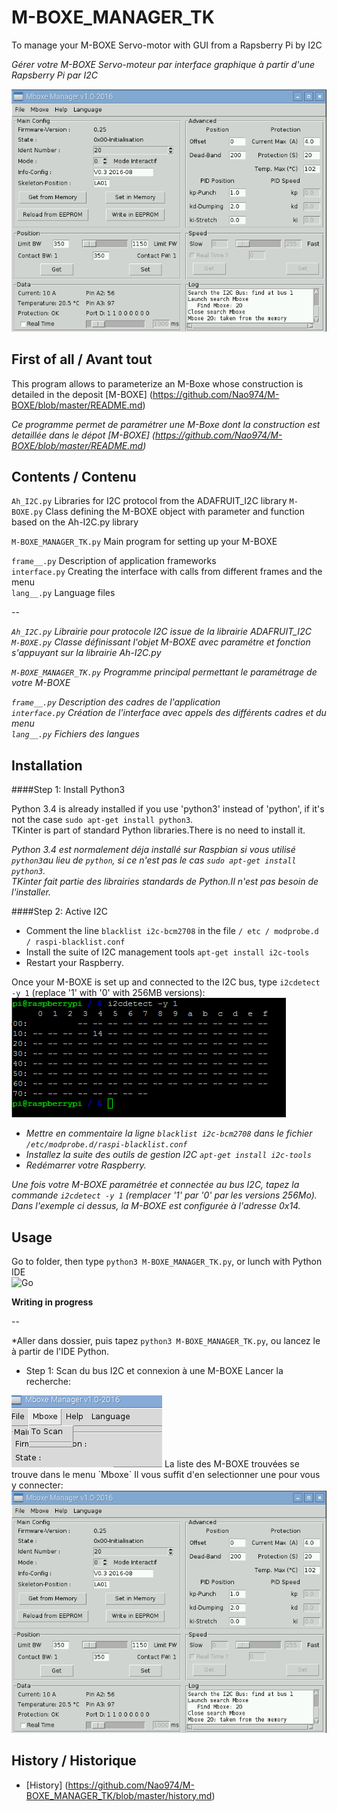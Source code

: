 # M-BOXE_MANAGER_TK

To manage your M-BOXE Servo-motor with GUI from a Rapsberry Pi by I2C  


*Gérer votre M-BOXE Servo-moteur par interface graphique à partir d'une Rapsberry Pi par I2C*

<img src="https://github.com/Nao974/M-BOXE_MANAGER_TK/blob/master/screenshoot/Manager_TK.png" title="Screenshoot Menu" alt="ScrenShoot Menu">

## First of all / Avant tout

This program allows to parameterize an M-Boxe whose construction is detailed in the deposit [M-BOXE] (https://github.com/Nao974/M-BOXE/blob/master/README.md)  


*Ce programme permet de paramétrer une M-Boxe dont la construction est detaillée dans le dépot [M-BOXE] (https://github.com/Nao974/M-BOXE/blob/master/README.md)*  

## Contents / Contenu

`Ah_I2C.py` Libraries for I2C protocol from the ADAFRUIT_I2C library
`M-BOXE.py` Class defining the M-BOXE object with parameter and function based on the Ah-I2C.py library  


`M-BOXE_MANAGER_TK.py` Main program for setting up your M-BOXE  


`frame__.py` Description of application frameworks  
`interface.py` Creating the interface with calls from different frames and the menu    
`lang__.py` Language files  

--

*`Ah_I2C.py` Librairie pour protocole I2C issue de la librairie ADAFRUIT_I2C*  
*`M-BOXE.py` Classe définissant l'objet M-BOXE avec paramétre et fonction s'appuyant sur la librairie Ah-I2C.py*  


*`M-BOXE_MANAGER_TK.py` Programme principal permettant le paramétrage de votre M-BOXE*  


*`frame__.py` Description des cadres de l'application*    
*`interface.py` Création de l'interface avec appels des différents cadres et du menu*  
*`lang__.py` Fichiers des langues*  


## Installation

####Step 1: Install Python3

Python 3.4 is already installed if you use 'python3' instead of 'python', if it's not the case `sudo apt-get install python3`.  
TKinter is part of standard Python libraries.There is no need to install it.  

*Python 3.4 est normalement déja installé sur Raspbian si vous utilisé `python3`au lieu de `python`, si ce n'est pas le cas `sudo apt-get install python3`.*  
*TKinter fait partie des librairies standards de Python.Il n'est pas besoin de l'installer.*


####Step 2: Active I2C

* Comment the line `blacklist i2c-bcm2708` in the file `/ etc / modprobe.d / raspi-blacklist.conf`
* Install the suite of I2C management tools `apt-get install i2c-tools`
* Restart your Raspberry.

Once your M-BOXE is set up and connected to the I2C bus, type `i2cdetect -y 1` (replace '1' with '0' with 256MB versions):  
<img src="https://github.com/Nao974/M-BOXE_MANAGER_CL/blob/master/screenshoot/i2cdetect.png" title="screenshoot_i2cdetect" alt="screenshoot_i2cdetect">  


* *Mettre en commentaire la ligne `blacklist i2c-bcm2708` dans le fichier `/etc/modprobe.d/raspi-blacklist.conf`*
* *Installez la suite des outils de gestion I2C `apt-get install i2c-tools`*
* *Redémarrer votre Raspberry.*

*Une fois votre M-BOXE paramétrée et connectée au bus I2C, tapez la commande `i2cdetect -y 1` (remplacer '1' par '0' par les versions 256Mo).*  
*Dans l'exemple ci dessus, la M-BOXE est configurée à l'adresse 0x14.*  


## Usage

Go to folder, then type `python3 M-BOXE_MANAGER_TK.py`, or lunch with Python IDE  
  <img src="https://github.com/Nao974/M-BOXE_MANAGER_CL/blob/master/screenshoot/Manager_TK_go.png" title="Go" alt="Go">  
  
  **Writing in progress**  

--

*Aller dans dossier, puis tapez `python3 M-BOXE_MANAGER_TK.py`, ou lancez le à partir de l'IDE Python.  

* Step 1: Scan du bus I2C et connexion à une M-BOXE
Lancer la recherche:  
<img src="https://github.com/Nao974/M-BOXE_MANAGER_TK/blob/master/screenshoot/Manager_TK_Scan.png" title="Mboxe-> To Scan" alt="Mboxe-> To Scan">  
La liste des M-BOXE trouvées se trouve dans le menu `Mboxe`  
Il vous suffit d'en selectionner une pour vous y connecter:    
<img src="https://github.com/Nao974/M-BOXE_MANAGER_TK/blob/master/screenshoot/Manager_TK.png" title="Screenshoot Menu" alt="ScrenShoot Menu">  

## History / Historique

- [History] (https://github.com/Nao974/M-BOXE_MANAGER_TK/blob/master/history.md)


